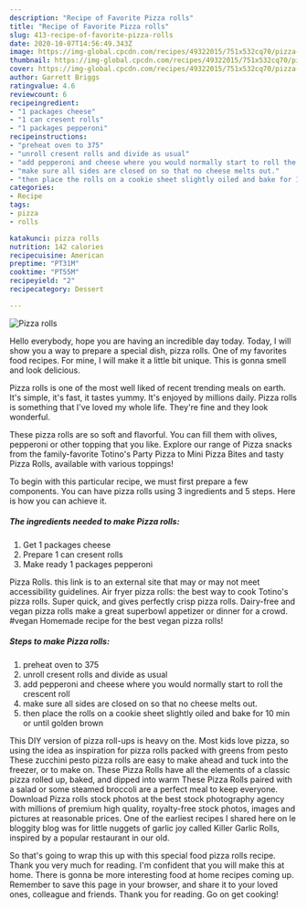 ```yaml
---
description: "Recipe of Favorite Pizza rolls"
title: "Recipe of Favorite Pizza rolls"
slug: 413-recipe-of-favorite-pizza-rolls
date: 2020-10-07T14:56:49.343Z
image: https://img-global.cpcdn.com/recipes/49322015/751x532cq70/pizza-rolls-recipe-main-photo.jpg
thumbnail: https://img-global.cpcdn.com/recipes/49322015/751x532cq70/pizza-rolls-recipe-main-photo.jpg
cover: https://img-global.cpcdn.com/recipes/49322015/751x532cq70/pizza-rolls-recipe-main-photo.jpg
author: Garrett Briggs
ratingvalue: 4.6
reviewcount: 6
recipeingredient:
- "1 packages cheese"
- "1 can cresent rolls"
- "1 packages pepperoni"
recipeinstructions:
- "preheat oven to 375"
- "unroll cresent rolls and divide as usual"
- "add pepperoni and cheese where you would normally start to roll the crescent roll"
- "make sure all sides are closed on so that no cheese melts out."
- "then place the rolls on a cookie sheet slightly oiled and bake for 10 min or until golden brown"
categories:
- Recipe
tags:
- pizza
- rolls

katakunci: pizza rolls 
nutrition: 142 calories
recipecuisine: American
preptime: "PT31M"
cooktime: "PT55M"
recipeyield: "2"
recipecategory: Dessert

---
```



![Pizza rolls](https://img-global.cpcdn.com/recipes/49322015/751x532cq70/pizza-rolls-recipe-main-photo.jpg)

Hello everybody, hope you are having an incredible day today. Today, I will show you a way to prepare a special dish, pizza rolls. One of my favorites food recipes. For mine, I will make it a little bit unique. This is gonna smell and look delicious.

Pizza rolls is one of the most well liked of recent trending meals on earth. It's simple, it's fast, it tastes yummy. It's enjoyed by millions daily. Pizza rolls is something that I've loved my whole life. They're fine and they look wonderful.

These pizza rolls are so soft and flavorful. You can fill them with olives, pepperoni or other topping that you like. Explore our range of Pizza snacks from the family-favorite Totino&#39;s Party Pizza to Mini Pizza Bites and tasty Pizza Rolls, available with various toppings!


To begin with this particular recipe, we must first prepare a few components. You can have pizza rolls using 3 ingredients and 5 steps. Here is how you can achieve it.

<!--inarticleads1-->

##### The ingredients needed to make Pizza rolls:

1. Get 1 packages cheese
1. Prepare 1 can cresent rolls
1. Make ready 1 packages pepperoni


Pizza Rolls. this link is to an external site that may or may not meet accessibility guidelines. Air fryer pizza rolls: the best way to cook Totino&#39;s pizza rolls. Super quick, and gives perfectly crisp pizza rolls. Dairy-free and vegan pizza rolls make a great superbowl appetizer or dinner for a crowd. #vegan Homemade recipe for the best vegan pizza rolls! 

<!--inarticleads2-->

##### Steps to make Pizza rolls:

1. preheat oven to 375
1. unroll cresent rolls and divide as usual
1. add pepperoni and cheese where you would normally start to roll the crescent roll
1. make sure all sides are closed on so that no cheese melts out.
1. then place the rolls on a cookie sheet slightly oiled and bake for 10 min or until golden brown


This DIY version of pizza roll-ups is heavy on the. Most kids love pizza, so using the idea as inspiration for pizza rolls packed with greens from pesto These zucchini pesto pizza rolls are easy to make ahead and tuck into the freezer, or to make on. These Pizza Rolls have all the elements of a classic pizza rolled up, baked, and dipped into warm These Pizza Rolls paired with a salad or some steamed broccoli are a perfect meal to keep everyone. Download Pizza rolls stock photos at the best stock photography agency with millions of premium high quality, royalty-free stock photos, images and pictures at reasonable prices. One of the earliest recipes I shared here on le bloggity blog was for little nuggets of garlic joy called Killer Garlic Rolls, inspired by a popular restaurant in our old. 

So that's going to wrap this up with this special food pizza rolls recipe. Thank you very much for reading. I'm confident that you will make this at home. There is gonna be more interesting food at home recipes coming up. Remember to save this page in your browser, and share it to your loved ones, colleague and friends. Thank you for reading. Go on get cooking!
